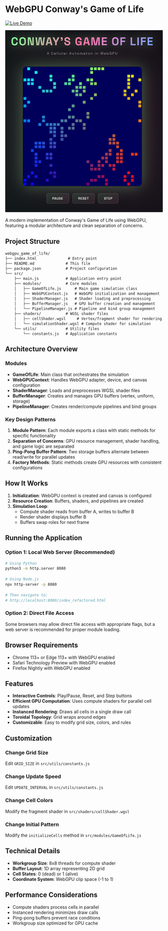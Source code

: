 # WebGPU Conway's Game of Life

[![Live Demo](https://img.shields.io/badge/Live-Demo-brightgreen)](https://krjadhav.github.io/webgpu_game_of_life/)

<div align="center">
  <img src="assets/conway_game_of_life_img.png" alt="WebGPU Conway's Game of Life" width="600">
</div>

A modern implementation of Conway's Game of Life using WebGPU, featuring a modular architecture and clean separation of concerns.

## Project Structure

```
webgpu_game_of_life/
├── index.html              # Entry point
├── README.md              # This file
├── package.json           # Project configuration
└── src/
    ├── main.js            # Application entry point
    ├── modules/           # Core modules
    │   ├── GameOfLife.js      # Main game simulation class
    │   ├── WebGPUContext.js   # WebGPU initialization and management
    │   ├── ShaderManager.js   # Shader loading and preprocessing
    │   ├── BufferManager.js   # GPU buffer creation and management
    │   └── PipelineManager.js # Pipeline and bind group management
    ├── shaders/           # WGSL shader files
    │   ├── cellShader.wgsl     # Vertex/fragment shader for rendering
    │   └── simulationShader.wgsl # Compute shader for simulation
    └── utils/             # Utility files
        └── constants.js   # Application constants

```

## Architecture Overview

### Modules

- **GameOfLife**: Main class that orchestrates the simulation
- **WebGPUContext**: Handles WebGPU adapter, device, and canvas configuration
- **ShaderManager**: Loads and preprocesses WGSL shader files
- **BufferManager**: Creates and manages GPU buffers (vertex, uniform, storage)
- **PipelineManager**: Creates render/compute pipelines and bind groups

### Key Design Patterns

1. **Module Pattern**: Each module exports a class with static methods for specific functionality
2. **Separation of Concerns**: GPU resource management, shader handling, and game logic are separated
3. **Ping-Pong Buffer Pattern**: Two storage buffers alternate between read/write for parallel updates
4. **Factory Methods**: Static methods create GPU resources with consistent configurations

## How It Works

1. **Initialization**: WebGPU context is created and canvas is configured
2. **Resource Creation**: Buffers, shaders, and pipelines are created
3. **Simulation Loop**:
   - Compute shader reads from buffer A, writes to buffer B
   - Render shader displays buffer B
   - Buffers swap roles for next frame

## Running the Application

### Option 1: Local Web Server (Recommended)
```bash
# Using Python
python3 -m http.server 8080

# Using Node.js
npx http-server -p 8080

# Then navigate to:
# http://localhost:8080/index_refactored.html
```

### Option 2: Direct File Access
Some browsers may allow direct file access with appropriate flags, but a web server is recommended for proper module loading.

## Browser Requirements

- Chrome 113+ or Edge 113+ with WebGPU enabled
- Safari Technology Preview with WebGPU enabled
- Firefox Nightly with WebGPU enabled

## Features

- **Interactive Controls**: Play/Pause, Reset, and Step buttons
- **Efficient GPU Computation**: Uses compute shaders for parallel cell updates
- **Instanced Rendering**: Draws all cells in a single draw call
- **Toroidal Topology**: Grid wraps around edges
- **Customizable**: Easy to modify grid size, colors, and rules

## Customization

### Change Grid Size
Edit `GRID_SIZE` in `src/utils/constants.js`

### Change Update Speed
Edit `UPDATE_INTERVAL` in `src/utils/constants.js`

### Change Cell Colors
Modify the fragment shader in `src/shaders/cellShader.wgsl`

### Change Initial Pattern
Modify the `initializeCells` method in `src/modules/GameOfLife.js`

## Technical Details

- **Workgroup Size**: 8x8 threads for compute shader
- **Buffer Layout**: 1D array representing 2D grid
- **Cell States**: 0 (dead) or 1 (alive)
- **Coordinate System**: WebGPU clip space (-1 to 1)

## Performance Considerations

- Compute shaders process cells in parallel
- Instanced rendering minimizes draw calls
- Ping-pong buffers prevent race conditions
- Workgroup size optimized for GPU cache
